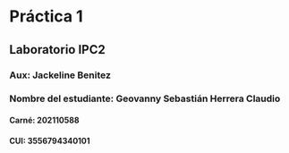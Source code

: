 # Práctica 1
## Laboratorio IPC2
### Aux: Jackeline Benitez
### Nombre del estudiante: Geovanny Sebastián Herrera Claudio
#### Carné: 202110588
#### CUI: 3556794340101
